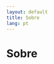 ```yaml
---
layout: default
title: Sobre
lang: pt
---
```


<link rel="stylesheet" href="style.css">

<h1 class="title-about">Sobre</h1>

